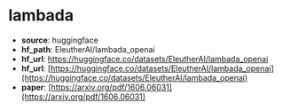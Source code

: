 
# lambada
+ **source**: huggingface
+ **hf_path**: EleutherAI/lambada_openai
+ **hf_url**: https://huggingface.co/datasets/EleutherAI/lambada_openai
+ **hf_url**: [https://huggingface.co/datasets/EleutherAI/lambada_openai](https://huggingface.co/datasets/EleutherAI/lambada_openai)  
+ **paper**: [https://arxiv.org/pdf/1606.06031](https://arxiv.org/pdf/1606.06031)  
